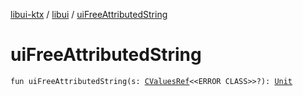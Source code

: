 [libui-ktx](../index.md) / [libui](index.md) / [uiFreeAttributedString](./ui-free-attributed-string.md)

# uiFreeAttributedString

`fun uiFreeAttributedString(s: `[`CValuesRef`](../kotlinx.cinterop/-c-values-ref/index.md)`<<ERROR CLASS>>?): `[`Unit`](https://kotlinlang.org/api/latest/jvm/stdlib/kotlin/-unit/index.html)
